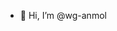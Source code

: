 - 👋 Hi, I’m @wg-anmol
<!---
wg-anmol/wg-anmol is a ✨ special ✨ repository because its `README.md` (this file) appears on your GitHub profile.
You can click the Preview link to take a look at your changes.
--->
